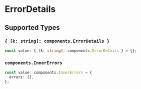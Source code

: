 # ErrorDetails


## Supported Types

### `{ [k: string]: components.ErrorDetails }`

```typescript
const value: { [k: string]: components.ErrorDetails } = {};
```

### `components.InnerErrors`

```typescript
const value: components.InnerErrors = {
  errors: [],
};
```

